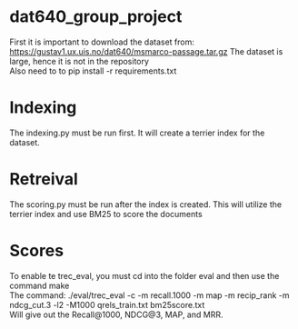 # dat640_group_project
First it is important to download the dataset from: https://gustav1.ux.uis.no/dat640/msmarco-passage.tar.gz
The dataset is large, hence it is not in the repository <br/>
Also need to to pip install -r requirements.txt

# Indexing
The indexing.py must be run first. It will create a terrier index for the dataset.

# Retreival
The scoring.py must be run after the index is created. This will utilize the terrier index and use BM25 to score the documents

# Scores
To enable te trec_eval, you must cd into the folder eval and then use the command make<br />
The command: ./eval/trec_eval -c -m recall.1000 -m map -m recip_rank -m ndcg_cut.3 -l2 -M1000 qrels_train.txt bm25score.txt<br />
Will give out the Recall@1000, NDCG@3, MAP, and MRR.
